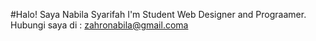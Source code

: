 #Halo! Saya Nabila Syarifah
I'm Student Web Designer and Prograamer.
Hubungi saya di : zahronabila@gmail.coma
